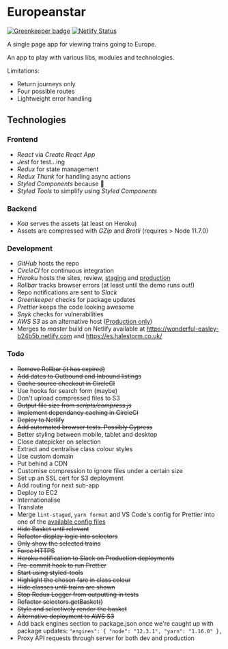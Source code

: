 # Europeanstar

[![Greenkeeper badge](https://badges.greenkeeper.io/adrianblynch/europeanstar.svg)](https://greenkeeper.io/) [![Netlify Status](https://api.netlify.com/api/v1/badges/af7f873b-71bf-408e-be53-12fcf3e3bb1a/deploy-status)](https://app.netlify.com/sites/wonderful-easley-b24b5b/deploys)

A single page app for viewing trains going to Europe.

An app to play with various libs, modules and technologies.

Limitations:

- Return journeys only
- Four possible routes
- Lightweight error handling

## Technologies

### Frontend

- _React_ via _Create React App_
- _Jest_ for test...ing
- _Redux_ for state management
- _Redux Thunk_ for handling async actions
- _Styled Components_ because 💅
- _Styled Tools_ to simplify using _Styled Components_

### Backend

- _Koa_ serves the assets (at least on Heroku)
- Assets are compressed with _GZip_ and _Brotli_ (requires > Node 11.7.0)

### Development

- _GitHub_ hosts the repo
- _CircleCI_ for continuous integration
- _Heroku_ hosts the sites, review, [staging](https://europeanstar-stg.herokuapp.com/) and [production](https://europeanstar-prod.herokuapp.com/)
- _Rollbar_ tracks browser errors (at least until the demo runs out!)
- Repo notifications are sent to _Slack_
- _Greenkeeper_ checks for package updates
- _Prettier_ keeps the code looking awesome
- _Snyk_ checks for vulnerabilities
- _AWS S3_ as an alternative host ([Production only](http://europeanstar.s3-website.eu-west-2.amazonaws.com/))
- Merges to _master_ build on Netlify available at https://wonderful-easley-b24b5b.netlify.com and https://es.halestorm.co.uk/

### Todo

- ~~Remove Rollbar (it has expired)~~
- ~~Add dates to Outbound and Inbound listings~~
- ~~Cache source checkout in CircleCI~~
- Use hooks for search form (maybe)
- Don't upload compressed files to S3
- ~~Output file size from _scripts/compress.js_~~
- ~~Implement dependancy caching in CircleCI~~
- ~~Deploy to Netlify~~
- ~~Add automated browser tests. Possibly Cypress~~
- Better styling between mobile, tablet and desktop
- Close datepicker on selection
- Extract and centralise class colour styles
- Use custom domain
- Put behind a CDN
- Customise compression to ignore files under a certain size
- Set up an SSL cert for S3 deployment
- Add routing for next sub-app
- Deploy to EC2
- Internationalise
- Translate
- Merge `lint-staged`, `yarn format` and VS Code's config for Prettier into one of the [available config files](https://prettier.io/docs/en/configuration.html)
- ~~Hide Basket until relevant~~
- ~~Refactor display logic into selectors~~
- ~~Only show the selected trains~~
- ~~Force HTTPS~~
- ~~Heroku notification to Slack on Production deployments~~
- ~~Pre-commit hook to run Prettier~~
- ~~Start using styled-tools~~
- ~~Highlight the chosen fare in class colour~~
- ~~Hide classes until trains are shown~~
- ~~Stop Redux Logger from outputting in tests~~
- ~~Refactor selectors.getBasket()~~
- ~~Style and selectively render the basket~~
- ~~Alternative deployment to AWS S3~~
- Add back engines section to package.json once we're caught up with package updates: `"engines": { "node": "12.3.1", "yarn": "1.16.0" },`
- Proxy API requests through server for both dev and production
